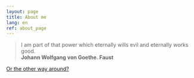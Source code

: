 ```yaml
---
layout: page
title: About me
lang: en
ref: about_page
---
```


> I am part of that power which eternally wills evil and eternally works good.  
> <strong>Johann Wolfgang von Goethe. Faust</strong>


[Or the other way around?](https://kazan.hh.ru/applicant/resumes/view?resume=3fa5a41eff06500c570039ed1f364d4441426e)
